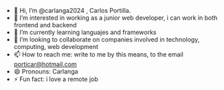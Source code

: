 - 👋 Hi, I’m @carlanga2024 , Carlos Portilla.
- 👀 I’m interested in working as a junior web developer, i can work in both frontend and backend
- 🌱 I’m currently learning languajes and frameworks 
- 💞️ I’m looking to collaborate on companies involved in technology, computing, web development
- 📫 How to reach me:  write to me by this means, to the email porticar@hotmail.com
- 😄 Pronouns: Carlanga
- ⚡ Fun fact: i love a remote job

<!---
carlanga2024/carlanga2024 is a ✨ special ✨ repository because its `README.md` (this file) appears on your GitHub profile.
You can click the Preview link to take a look at your changes.
--->
